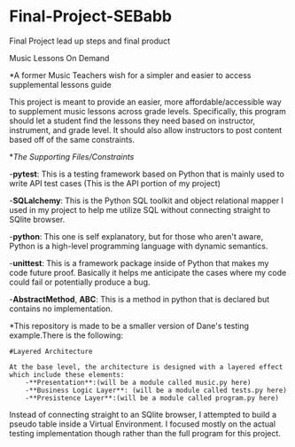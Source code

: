 # Final-Project-SEBabb
Final Project lead up steps and final product

Music Lessons On Demand

*A former Music Teachers wish for a simpler and easier to access supplemental lessons guide

This project is meant to provide an easier, more affordable/accessible way to supplement music lessons across grade levels. Specifically, this program should let a student find the lessons they need based on instructor, instrument, and grade level. It should also allow instructors to post content based off of the same constraints.

**The Supporting Files/Constraints*


-**pytest**: This is a testing framework based on Python that is mainly used to write API test cases (This is the API portion of my project)

-**SQLalchemy**: This is the Python SQL toolkit and object relational mapper I used in my project to help me utilize SQL without connecting straight to SQlite browser.

-**python**: This one is self explanatory, but for those who aren't aware, Python is a high-level programming language with dynamic semantics.

-**unittest**: This is a framework package inside of Python that makes my code future proof. Basically it helps me anticipate the cases where my code could fail or potentially produce a bug.

-**AbstractMethod**, **ABC**: This is a method in python that is declared but contains no implementation. 

*This repository is made to be a smaller version of Dane's testing example.There is the following:

    #Layered Architecture

    At the base level, the architecture is designed with a layered effect which include these elements:
        -**Presentation**:(will be a module called music.py here)
        -**Business Logic Layer**: (will be a module called tests.py here)
        -**Presistence Layer**:(will be a module called program.py here)

Instead of connecting straight to an SQlite browser, I attempted to build a pseudo table inside a Virtual Environment. I focused mostly on the actual testing implementation though rather than the full program for this project.


